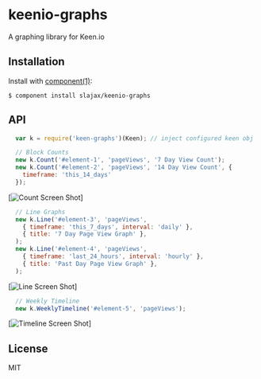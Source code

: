 
# keenio-graphs

  A graphing library for Keen.io

## Installation

  Install with [component(1)](http://component.io):

    $ component install slajax/keenio-graphs

## API

```javascript
  var k = require('keen-graphs')(Keen); // inject configured keen obj
```

```javascript
  // Block Counts
  new k.Count('#element-1', 'pageViews', '7 Day View Count');
  new k.Count('#element-2', 'pageViews', '14 Day View Count', {
    timeframe: 'this_14_days'
  });
```
[![Count Screen Shot](https://raw.github.com/slajax/keen-graphs/master/examples/imgs/count.png)]

```javascript
  // Line Graphs
  new k.Line('#element-3', 'pageViews',
    { timeframe: 'this_7_days', interval: 'daily' },
    { title: '7 Day Page View Graph' },
  );
  new k.Line('#element-4', 'pageViews',
    { timeframe: 'last_24_hours', interval: 'hourly' },
    { title: 'Past Day Page View Graph' },
  );
```
[![Line Screen Shot](https://raw.github.com/slajax/keen-graphs/master/examples/imgs/line.png)]

```javascript
  // Weekly Timeline
  new k.WeeklyTimeline('#element-5', 'pageViews');

```
[![Timeline Screen Shot](https://raw.github.com/slajax/keen-graphs/master/examples/imgs/timeline.png)]

## License

  MIT
